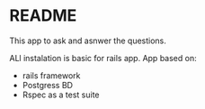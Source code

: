 # README

This app to ask and asnwer the questions. 

ALl instalation is basic for rails app. 
App based on:
- rails framework
- Postgress BD
- Rspec as a test suite


